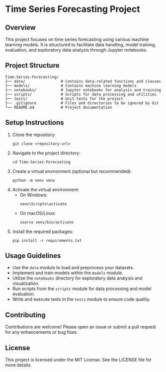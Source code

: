 
# Time Series Forecasting Project

## Overview
This project focuses on time series forecasting using various machine learning models. It is structured to facilitate data handling, model training, evaluation, and exploratory data analysis through Jupyter notebooks.

## Project Structure
```
Time-Series-Forecasting/
├── data/                # Contains data-related functions and classes
├── models/              # Contains machine learning models
├── notebooks/           # Jupyter notebooks for analysis and training
├── scripts/             # Scripts for data processing and utilities
├── tests/               # Unit tests for the project
├── .gitignore           # Files and directories to be ignored by Git
└── README.md            # Project documentation
```

## Setup Instructions
1. Clone the repository:
   ```
   git clone <repository-url>
   ```
2. Navigate to the project directory:
   ```
   cd Time-Series-Forecasting
   ```
3. Create a virtual environment (optional but recommended):
   ```
   python -m venv venv
   ```
4. Activate the virtual environment:
   - On Windows:
     ```
     venv\Scripts\activate
     ```
   - On macOS/Linux:
     ```
     source venv/bin/activate
     ```
5. Install the required packages:
   ```
   pip install -r requirements.txt
   ```

## Usage Guidelines
- Use the `data` module to load and preprocess your datasets.
- Implement and train models within the `models` module.
- Utilize the `notebooks` directory for exploratory data analysis and visualization.
- Run scripts from the `scripts` module for data processing and model evaluation.
- Write and execute tests in the `tests` module to ensure code quality.

## Contributing
Contributions are welcome! Please open an issue or submit a pull request for any enhancements or bug fixes.

## License
This project is licensed under the MIT License. See the LICENSE file for more details.
